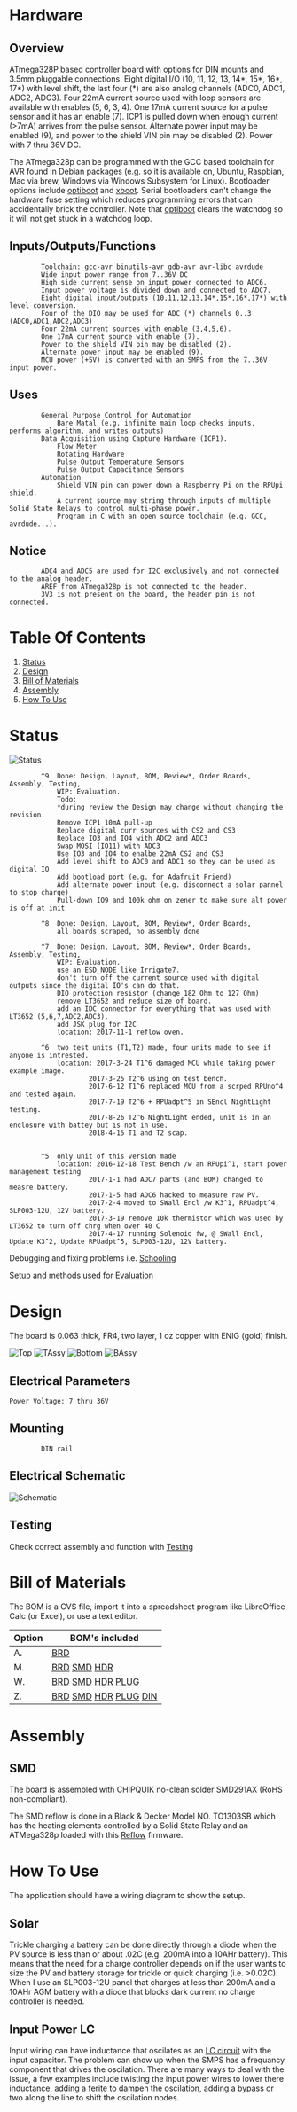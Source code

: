 # Hardware

## Overview

ATmega328P based controller board with options for DIN mounts and 3.5mm pluggable connections. Eight digital I/O (10, 11, 12, 13, 14*, 15*, 16*, 17*) with level shift, the last four (*) are also analog channels (ADC0, ADC1, ADC2, ADC3). Four 22mA current source used with loop sensors are available with enables (5, 6, 3, 4). One 17mA current source for a pulse sensor and it has an enable (7). ICP1 is pulled down when enough current (>7mA) arrives from the pulse sensor. Alternate power input may be enabled (9), and power to the shield VIN pin may be disabled (2). Power with 7 thru 36V DC.

The ATmega328p can be programmed with the GCC based toolchain for AVR found in Debian packages (e.g. so it is available on, Ubuntu, Raspbian, Mac via brew, Windows via Windows Subsystem for Linux). Bootloader options include [optiboot] and [xboot]. Serial bootloaders can't change the hardware fuse setting which reduces programming errors that can accidentally brick the controller. Note that [optiboot] clears the watchdog so it will not get stuck in a watchdog loop.

[optiboot]: https://github.com/Optiboot/optiboot
[xboot]: https://github.com/alexforencich/xboot



## Inputs/Outputs/Functions

```
        Toolchain: gcc-avr binutils-avr gdb-avr avr-libc avrdude
        Wide input power range from 7..36V DC
        High side current sense on input power connected to ADC6.
        Input power voltage is divided down and connected to ADC7.
        Eight digital input/outputs (10,11,12,13,14*,15*,16*,17*) with level conversion.
        Four of the DIO may be used for ADC (*) channels 0..3 (ADC0,ADC1,ADC2,ADC3)
        Four 22mA current sources with enable (3,4,5,6).
        One 17mA current source with enable (7).
        Power to the shield VIN pin may be disabled (2).
        Alternate power input may be enabled (9).
        MCU power (+5V) is converted with an SMPS from the 7..36V input power.
```

## Uses

```
        General Purpose Control for Automation
            Bare Matal (e.g. infinite main loop checks inputs, performs algorithm, and writes outputs)
        Data Acquisition using Capture Hardware (ICP1).
            Flow Meter
            Rotating Hardware
            Pulse Output Temperature Sensors
            Pulse Output Capacitance Sensors
        Automation
            Shield VIN pin can power down a Raspberry Pi on the RPUpi shield.
            A current source may string through inputs of multiple Solid State Relays to control multi-phase power.
            Program in C with an open source toolchain (e.g. GCC, avrdude...).
```

## Notice

```
        ADC4 and ADC5 are used for I2C exclusively and not connected to the analog header.
        AREF from ATmega328p is not connected to the header.
        3V3 is not present on the board, the header pin is not connected.
```


# Table Of Contents

1. [Status](#status)
2. [Design](#design)
3. [Bill of Materials](#bill-of-materials)
4. [Assembly](#assembly)
5. [How To Use](#how-to-use)


# Status

![Status](./status_icon.png "RPUno Status")

```
        ^9  Done: Design, Layout, BOM, Review*, Order Boards, Assembly, Testing,
            WIP: Evaluation.
            Todo: 
            *during review the Design may change without changing the revision.
            Remove ICP1 10mA pull-up
            Replace digital curr sources with CS2 and CS3
            Replace IO3 and IO4 with ADC2 and ADC3
            Swap MOSI (IO11) with ADC3
            Use IO3 and IO4 to enalbe 22mA CS2 and CS3
            Add level shift to ADC0 and ADC1 so they can be used as digital IO
            Add bootload port (e.g. for Adafruit Friend)
            Add alternate power input (e.g. disconnect a solar pannel to stop charge)
            Pull-down IO9 and 100k ohm on zener to make sure alt power is off at init

        ^8  Done: Design, Layout, BOM, Review*, Order Boards,
            all boards scraped, no assembly done

        ^7  Done: Design, Layout, BOM, Review*, Order Boards, Assembly, Testing,
            WIP: Evaluation.
            use an ESD_NODE like Irrigate7.
            don't turn off the current source used with digital outputs since the digital IO's can do that. 
            DIO protection resistor (change 182 Ohm to 127 Ohm)
            remove LT3652 and reduce size of board.
            add an IDC connector for everything that was used with LT3652 (5,6,7,ADC2,ADC3).
            add JSK plug for I2C
            location: 2017-11-1 reflow oven.

        ^6  two test units (T1,T2) made, four units made to see if anyone is intrested.
            location: 2017-3-24 T1^6 damaged MCU while taking power example image.
                    2017-3-25 T2^6 using on test bench.
                    2017-6-12 T1^6 replaced MCU from a scrped RPUno^4 and tested again.
                    2017-7-19 T2^6 + RPUadpt^5 in SEncl NightLight testing.
                    2017-8-26 T2^6 NightLight ended, unit is in an enclosure with battey but is not in use.
                    2018-4-15 T1 and T2 scap.


        ^5  only unit of this version made
            location: 2016-12-18 Test Bench /w an RPUpi^1, start power management testing
                    2017-1-1 had ADC7 parts (and BOM) changed to measre battery.
                    2017-1-5 had ADC6 hacked to measure raw PV.
                    2017-2-4 moved to SWall Encl /w K3^1, RPUadpt^4, SLP003-12U, 12V battery.
                    2017-3-19 remove 10k thermistor which was used by  LT3652 to turn off chrg when over 40 C
                    2017-4-17 running Solenoid fw, @ SWall Encl, Update K3^2, Update RPUadpt^5, SLP003-12U, 12V battery.
```

Debugging and fixing problems i.e. [Schooling](./Schooling/)

Setup and methods used for [Evaluation](./Evaluation/)


# Design

The board is 0.063 thick, FR4, two layer, 1 oz copper with ENIG (gold) finish.

![Top](./Documents/14140,Top.png "RPUno Top")
![TAssy](./Documents/14140,TAssy.jpg "RPUno Top Assy")
![Bottom](./Documents/14140,Bottom.png "RPUno Bottom")
![BAssy](./Documents/14140,BAssy.jpg "RPUno Bottom Assy")

## Electrical Parameters

```
Power Voltage: 7 thru 36V
```

## Mounting

```
        DIN rail
```

## Electrical Schematic

![Schematic](./Documents/14140,Schematic.png "RPUno Schematic")

## Testing

Check correct assembly and function with [Testing](./Testing/)


# Bill of Materials

The BOM is a CVS file, import it into a spreadsheet program like LibreOffice Calc (or Excel), or use a text editor.

Option | BOM's included
----- | ----- 
A. | [BRD] 
M. | [BRD] [SMD] [HDR] 
W. | [BRD] [SMD] [HDR] [PLUG]
Z. | [BRD] [SMD] [HDR] [PLUG] [DIN]

[BRD]: ./Design/14140BRD,BOM.csv
[SMD]: ./Design/14140SMD,BOM.csv
[HDR]: ./Design/14140HDR,BOM.csv
[PLUG]: ./Design/14140PLUG,BOM.csv
[DIN]: ./Design/14140DIN,BOM.csv


# Assembly

## SMD

The board is assembled with CHIPQUIK no-clean solder SMD291AX (RoHS non-compliant). 

The SMD reflow is done in a Black & Decker Model NO. TO1303SB which has the heating elements controlled by a Solid State Relay and an ATMega328p loaded with this [Reflow] firmware.

[Reflow]: https://github.com/epccs/RPUno/tree/master/Reflow


# How To Use

The application should have a wiring diagram to show the setup.

## Solar

Trickle charging a battery can be done directly through a diode when the PV source is less than or about .02C (e.g. 200mA into a 10AHr battery). This means that the need for a charge controller depends on if the user wants to size the PV and battery storage for trickle or quick charging (i.e. >0.02C). When I use an SLP003-12U panel that charges at less than 200mA and a 10AHr AGM battery with a diode that blocks dark current no charge controller is needed. 

## Input Power LC 

Input wiring can have inductance that oscilates as an [LC circuit] with the input capacitor. The problem can show up when the SMPS has a frequancy component that drives the oscilation. There are many ways to deal with the issue, a few examples include twisting the input power wires to lower there inductance, adding a ferite to dampen the oscilation, adding a bypass or two along the line to shift the oscilation nodes.

[LC circuit]: https://en.wikipedia.org/wiki/LC_circuit

